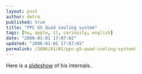 ```yaml
---
layout: post
author: detro
published: true
title: "PPC G5 Quad cooling system"
tags: [hw, apple, it, curiosity, english]
date: "2006-01-01 17:07:02"
updated: "2006-01-01 17:07:02"
permalink: /2006/01/01/ppc-g5-quad-cooling-system/
---
```


Here is a <a href="http://homepage.mac.com/thunderaudio/PhotoAlbum11.html">slideshow</a> of his internals.
